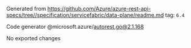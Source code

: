 Generated from https://github.com/Azure/azure-rest-api-specs/tree//specification/servicefabric/data-plane/readme.md tag: `6.4`

Code generator @microsoft.azure/autorest.go@2.1.168

No exported changes